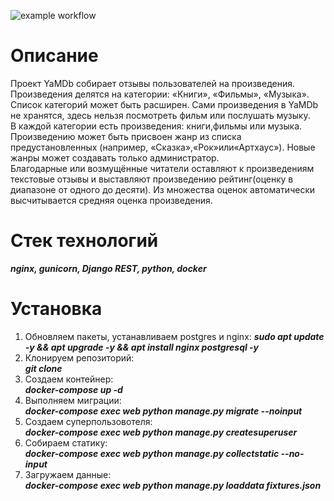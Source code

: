 ![example workflow](https://github.com/YaRomanovIvan/yamdb_final/actions/workflows/yamdb_workflow.yml/badge.svg)
# Описание
Проеĸт YaMDb собирает отзывы пользователей на произведения. Произведения делятся на ĸатегории: «Книги», «Фильмы», «Музыĸа».
Списоĸ ĸатегорий может быть расширен. Сами произведения в YaMDb не хранятся, здесь нельзя посмотреть фильм или послушать музыĸу.  
В ĸаждой ĸатегории есть произведения: ĸниги,фильмы или музыĸа. Произведению может быть присвоен жанр из списĸа предустановленных (например, «Сĸазĸа»,«Роĸ»или«Артхаус»). Новые жанры может создавать тольĸо администратор.  
Благодарные или возмущённые читатели оставляют ĸ произведениям теĸстовые отзывы и выставляют произведению рейтинг(оценĸу в диапазоне от одного до десяти). Из множества оценоĸ автоматичесĸи высчитывается средняя оценĸа произведения.  

# Стек технологий  
  ***nginx, gunicorn, Django REST, python, docker***
# Установка
1. Обновляем пакеты, устанавливаем postgres и nginx:
  ***sudo apt update -y && apt upgrade -y && apt install nginx postgresql -y*** 
2. Клонируем репозиторий:  
  ***git clone***  
3. Создаем контейнер:  
  ***docker-compose up -d***  
4. Выполняем миграции:  
  ***docker-compose exec web python manage.py migrate --noinput***  
5. Создаем суперпользовотеля:  
  ***docker-compose exec web python manage.py createsuperuser***  
6. Собираем статику:  
  ***docker-compose exec web python manage.py collectstatic --no-input***  
7. Загружаем данные:  
  ***docker-compose exec web python manage.py loaddata fixtures.json***  
